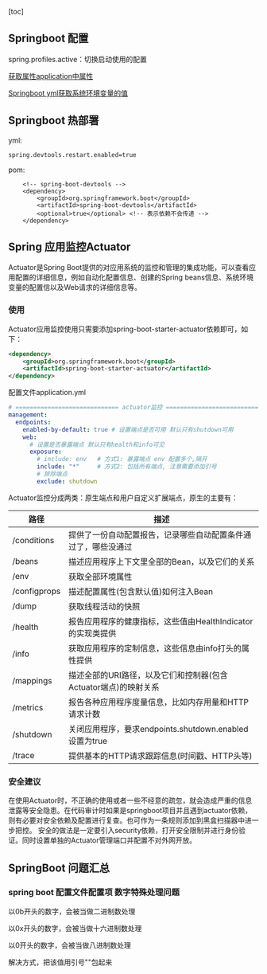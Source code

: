 [toc]

## Springboot 配置

spring.profiles.active：切换启动使用的配置

[获取属性application中属性](https://www.cnblogs.com/Amywangqing/p/12896805.html)

[Springboot yml获取系统环境变量的值](https://blog.csdn.net/tianyaleixiaowu/article/details/76019814)

## Springboot 热部署

yml:

```
spring.devtools.restart.enabled=true
```

pom:

        <!-- spring-boot-devtools -->
        <dependency>
            <groupId>org.springframework.boot</groupId>
            <artifactId>spring-boot-devtools</artifactId>
            <optional>true</optional> <!-- 表示依赖不会传递 -->
        </dependency>
## Spring 应用监控Actuator

Actuator是Spring Boot提供的对应用系统的监控和管理的集成功能，可以查看应用配置的详细信息，例如自动化配置信息、创建的Spring beans信息、系统环境变量的配置信以及Web请求的详细信息等。

### 使用

Actuator应用监控使用只需要添加spring-boot-starter-actuator依赖即可，如下：

```xml
<dependency>
    <groupId>org.springframework.boot</groupId>
    <artifactId>spring-boot-starter-actuator</artifactId>
</dependency>
```

配置文件application.yml

```yaml
# ============================= actuator监控 ============================= #
management:
  endpoints:
    enabled-by-default: true # 设置端点是否可用 默认只有shutdown可用
    web:
      # 设置是否暴露端点 默认只有health和info可见
      exposure:
        # include: env   # 方式1: 暴露端点 env 配置多个,隔开
        include: "*"     # 方式2: 包括所有端点, 注意需要添加引号
        # 排除端点
        exclude: shutdown
```



Actuator监控分成两类：原生端点和用户自定义扩展端点，原生的主要有：

| 路径         | 描述                                                         |
| ------------ | ------------------------------------------------------------ |
| /conditions  | 提供了一份自动配置报告，记录哪些自动配置条件通过了，哪些没通过 |
| /beans       | 描述应用程序上下文里全部的Bean，以及它们的关系               |
| /env         | 获取全部环境属性                                             |
| /configprops | 描述配置属性(包含默认值)如何注入Bean                         |
| /dump        | 获取线程活动的快照                                           |
| /health      | 报告应用程序的健康指标，这些值由HealthIndicator的实现类提供  |
| /info        | 获取应用程序的定制信息，这些信息由info打头的属性提供         |
| /mappings    | 描述全部的URI路径，以及它们和控制器(包含Actuator端点)的映射关系 |
| /metrics     | 报告各种应用程序度量信息，比如内存用量和HTTP请求计数         |
| /shutdown    | 关闭应用程序，要求endpoints.shutdown.enabled设置为true       |
| /trace       | 提供基本的HTTP请求跟踪信息(时间戳、HTTP头等)                 |

### 安全建议

在使用Actuator时，不正确的使用或者一些不经意的疏忽，就会造成严重的信息泄露等安全隐患。在代码审计时如果是springboot项目并且遇到actuator依赖，则有必要对安全依赖及配置进行复查。也可作为一条规则添加到黑盒扫描器中进一步把控。
 安全的做法是一定要引入security依赖，打开安全限制并进行身份验证。同时设置单独的Actuator管理端口并配置不对外网开放。

## SpringBoot 问题汇总

### spring boot 配置文件配置项 数字特殊处理问题

以0b开头的数字，会被当做二进制数处理

以0x开头的数字，会被当做十六进制数处理

以0开头的数字，会被当做八进制数处理

解决方式，把该值用引号""包起来